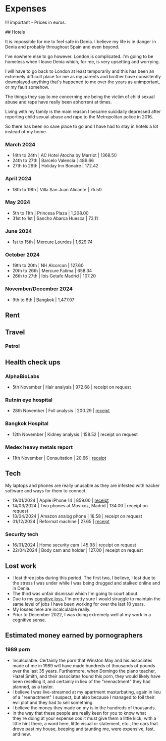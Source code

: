 # Expenses

!!! important
    - Prices in euros.

## Hotels 

It is impossible for me to feel safe in Denia. I believe my life is in danger in Denia and probably throughout Spain and even beyond.

I've nowhere else to go however. London is complicated. I'm going to be homeless when I leave Denia which, for me, is very upsetting and worrying.

I will have to go back to London at least temporarily and this has been an extremely difficult place for me as my parents and brother have consistently downplayed anything that's happened to me over the years as unimportant, or my fault somehow.

The things they say to me concerning me being the victim of child sexual abuse and rape have really been abhorrent at times.

Living with my family is the main reason I became suicidally depressed after reporting child sexual abuse and rape to the Metropolitan police in 2016.

So there has been no save place to go and I have had to stay in hotels a lot instead of my home.

### March 2024

- 14th to 24th  | AC Hotel Atocha by Marriot    | 1368.50
- 24th to 27th  | Barcelo Valencia              | 489.66
- 27th to 29th  | Holiday Inn Bonaire           | 172.42

### April 2024

- 18th to 19th  | Villa San Juan Alicante       | 75.50

### May 2024

- 5th to 11th   | Princesa Plaza                | 1,208.00
- 31st to 1st   | Sancho Abarca Huesca          | 73.11

### June 2024

- 1st to 15th   | Mercure Lourdes               | 1,629.74

### October 2024

- 19th to 20th  | NH Alcorcon                   | 127.60
- 20th to 26th  | Mercure Fatima                | 658.34
- 26th to 27th  | Ibis Getafe Madrid            | 107.20

### November/December 2024

- 9th to 6th    | Bangkok                       | 1,477.07

## Rent



## Travel

### Petrol


## Health check ups

### AlphaBioLabs

- 5th November  | Hair analysis                 | 972.68        | receipt on request

### Rutnin eye hospital

- 28th November | Full analysis                 | 200.29        | [receipt](../content/documents/health/eye-hospital-bill.JPG)

### Bangkok Hospital 

- 12th November | Kidney analysis               | 158.52        | receipt on request

### Medex heavy metals report

- 11th November | Consultation                  | 20.66         | [receipt](../content/documents/health/medex-consulation.pdf)

## Tech

My laptops and phones are really unusable as they are infested with hacker software and ways for them to connect.

- 19/01/2024    | Apple iPhone 14               | 859.00        | [receipt](../content/documents/evidence/iphone-bill.png)
- 14/03/2024    | Two phones at Movixoz, Madrid | 134.00        | receipt on request
- 13/04/2024    | Amazon analog phone           | 18.58         | receipt on request
- 01/12/2024    | Reformat machine              | 27.65         | [receipt](../content/images/reformat-machine.JPG)

### Security tech

- 16/01/2024    | Home security cam             | 45.98         | receipt on request
- 22/04/2024    | Body cam and holder           | 127.00        | receipt on request

## Lost work

- I lost three jobs during this period. The first two, I believe, I lost due to the stress I was under while I was being drugged and stalked online and in Denia.
- The third was unfair dismissal which I'm going to court about.
- Due to my [cognitive loss](health.md#cognitive-loss), I'm pretty sure I would struggle to maintain the same level of jobs I have been working for over the last 10 years.
- My losses here are incalculable really. 
- Prior to December 2022, I was doing extremely well at my work in a cognitive sense.

## Estimated money earned by pornographers

### 1989 porn

- Incalculable. Certainly the porn that Winston May and his associates made of me in 1989 will have made hundreds of thousands of pounds over the last 35 years. Furthermore, when Domingo the piano teacher, Hazel Smith, and their associates found this porn, they would likely have been reselling it, and certainly in lieu of the "reenactment" they had planned, as a taster.
- I believe I was live-streamed at my apartment masturbating, again in lieu of a "reenactment" I suspect, but also because I managed to foil their evil plot and they had to sell something.
- I believe the money they made on my is in the hundreds of thousands.
- In the way that these people are really keen for you to know what they're doing at your expense cos it must give them a little kick; with a little hint there, a word here, little visual or statement, etc., the cars that drove past my house, beeping and taunting me, were expensive, fast, and new. 
